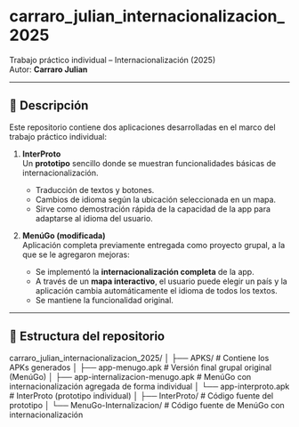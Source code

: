# carraro_julian_internacionalizacion_2025

Trabajo práctico individual – Internacionalización (2025)  
Autor: **Carraro Julian**  

---

## 📱 Descripción

Este repositorio contiene dos aplicaciones desarrolladas en el marco del trabajo práctico individual:

1. **InterProto**  
   Un **prototipo** sencillo donde se muestran funcionalidades básicas de internacionalización.  
   - Traducción de textos y botones.  
   - Cambios de idioma según la ubicación seleccionada en un mapa.  
   - Sirve como demostración rápida de la capacidad de la app para adaptarse al idioma del usuario.  

2. **MenúGo (modificada)**  
   Aplicación completa previamente entregada como proyecto grupal, a la que se le agregaron mejoras:  
   - Se implementó la **internacionalización completa** de la app.  
   - A través de un **mapa interactivo**, el usuario puede elegir un país y la aplicación cambia automáticamente el idioma de todos los textos.  
   - Se mantiene la funcionalidad original.  

---

## 📂 Estructura del repositorio

carraro_julian_internacionalizacion_2025/
│
├── APKS/ # Contiene los APKs generados
│ ├── app-menugo.apk # Versión final grupal original (MenúGo)
│ ├── app-internalizacion-menugo.apk # MenúGo con internacionalización agregada de forma individual
│ └── app-interproto.apk # InterProto (prototipo individual)
│
├── InterProto/ # Código fuente del prototipo
│
└── MenuGo-Internalizacion/ # Código fuente de MenúGo con internacionalización

